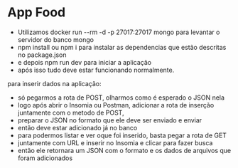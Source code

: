 # App Food

 - Utilizamos docker run --rm -d -p 27017:27017 mongo para levantar o servidor do banco mongo
 - npm install ou npm i para instalar as dependencias que estão descritas no package.json
 - e depois npm run dev para iniciar a aplicação
 - após isso tudo deve estar funcionando normalmente.

para inserir dados na aplicação:
- só pegarmos a rota de POST, olharmos como é esperado o JSON nela
-  logo após abrir o Insomia ou Postman, adicionar a rota de inserção juntamente com o metodo de POST, 
- preparar o JSON no formato que ele deve ser enviado e enviar
- então deve estar adicionado já no banco 
- para podermos listar e ver oque foi inserido, basta pegar a rota de GET
- juntamente com URL e inserir no Insomia e clicar para fazer busca
- então ele retornara um JSON com o formato e os dados de arquivos que foram adicionados
